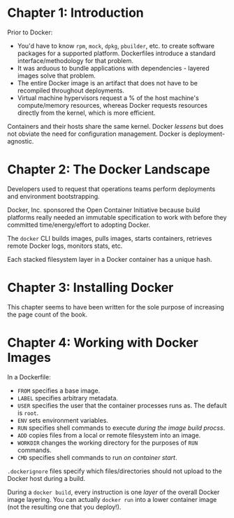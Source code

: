 <!-- from Docker Up And Running (Second Edition) by Sean Kane / Karl Matthias -->


# Chapter 1: Introduction

Prior to Docker:

  * You'd have to know `rpm`, `mock`, `dpkg`, `pbuilder`, etc. to create software packages for a supported platform. Dockerfiles introduce a standard interface/methodology for that problem.
  * It was arduous to bundle applications with dependencies - layered images solve that problem.
  * The entire Docker image is an artifact that does not have to be recompiled throughout deployments.
  * Virtual machine hypervisors request a % of the host machine's compute/memory resources, whereas Docker requests resources directly from the kernel, which is more efficient.

Containers and their hosts share the same kernel. Docker *lessens* but does not obviate the need for configuration management. Docker is deployment-agnostic.


# Chapter 2: The Docker Landscape

Developers used to request that operations teams perform deployments and environment bootstrapping.

Docker, Inc. sponsored the Open Container Initiative because build platforms really needed an immutable specification to work with before they committed time/energy/effort to adopting Docker.

The `docker` CLI builds images, pulls images, starts containers, retrieves remote Docker logs, monitors stats, etc.

Each stacked filesystem layer in a Docker container has a unique hash.


# Chapter 3: Installing Docker

This chapter seems to have been written for the sole purpose of increasing the page count of the book.


# Chapter 4: Working with Docker Images

In a Dockerfile:

  * `FROM` specifies a base image.
  * `LABEL` specifies arbitrary metadata.
  * `USER` specifies the user that the container processes runs as. The default is `root`.
  * `ENV` sets environment variables.
  * `RUN` specifies shell commands to execute *during the image build procss*.
  * `ADD` copies files from a local or remote filesystem into an image.
  * `WORKDIR` changes the working directory for the purposes of `RUN` commands.
  * `CMD` specifies shell commands to run *on container start*.

`.dockerignore` files specify which files/directories should not upload to the Docker host during a build.

During a `docker build`, every instruction is one *layer* of the overall Docker image layering.  You can actually `docker run` into a lower container image (not the resulting one that you deploy!).

<!-- todo: page 68 -->